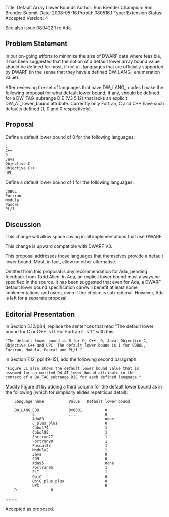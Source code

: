 Title:       Default Array Lower Bounds
Author:      Ron Brender
Champion:    Ron Brender
Submit-Date: 2008-05-16
Propid:      080516.1
Type:        Extension
Status:      Accepted
Version:     4

See also issue 080422.1 re Ada.

Problem Statement
-----------------

In our on-going efforts to minimize the size of DWARF data where
feasible, it has been suggested that the notion of a default lower
array bound value should be defined for most, if not all, languages
that are officially supported by DWARF (in the sense that they have
a defined DW_LANG_ enumeration value).

After reviewing the set of languages that have DW_LANG_ codes I
make the following proposal for what default lower bound, if
any, should be defined for a DW_TAG_subrange DIE (V3 5.12) that
lacks an explicit DW_AT_lower_bound attribute. Currently only
Fortran, C and C++ have such defaults defined (1, 0 and 0
respectively).


Proposal
--------

Define a default lower bound of 0 for the following languages:

    C
    C++
    D
    Java
    Objective C
    Objective C++
    UPC

Define a default lower bound of 1 for the following languages:

    COBOL
    Fortran
    Modula
    Pascal
    PL/I


Discussion
----------

This change will allow space saving in all implementations that
use DWARF.

This change is upward compatible with DWARF V3.

This proposal addresses those languages that themselves provide a
default lower bound. Most, in fact, allow no other alternative.

Omitted from this proposal is any recommendation for Ada, pending
feedback from Todd Allen. In Ada, an explicit lower bound must always
be specified in the source. It has been suggested that even for Ada,
a DWARF default lower bound specification can/will benefit at least
some implementations and users, even if the choice is sub-optimal.
However, Ada is left for a separate proposal.


Editorial Presentation
----------------------

In Section 5.12/p84, replace the sentences that read "The default
lower bound for C or C++ is 0. For Fortran it is 1." with this:

    "The default lower bound is 0 for C, C++, D, Java, Objectice C,
    Objective C++ and UPC. The default lower bound is 1 for COBOL,
    Fortran, Modula, Pascal and PL/I."

In Section 7.12, pp149-151, add the following second paragraph:

    "Figure 31 also shows the default lower bound value that is
    assumed for an omitted DW_AT_lower_bound attribute in the
    context of a DW_TAG_subrange DIE for each defined language."

Modify Figure 31 by adding a third column for the default lower
bound as in the following (which for simplicity elides repetitious
detail):

        Language name           Value   Default lower bound
        -------------           ------  -------------------
        DW_LANG_C89             0x0001          0
                C               ...             0
                Ada83                           none
                C_plus_plus                     0
                Cobol74                         1
                Cobol85                         1
                Fortran77                       1
                Fortran90                       1
                Pascal83                        1
                Modula2                         1
                Java                            0
                C99                             0
                Ada95                           none
                Fortran95                       1
                PLI                             1
                ObjC                            0
                ObjC_plus_plus                  0
                UPC                             0 
        D               0


====

Accepted as proposed.
